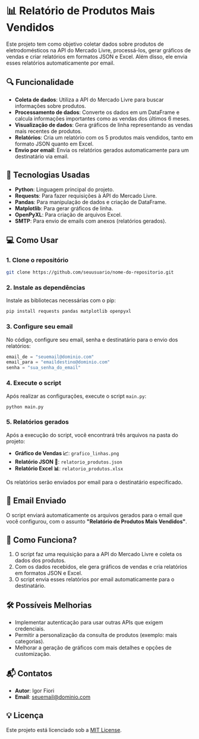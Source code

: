 # 📊 Relatório de Produtos Mais Vendidos

Este projeto tem como objetivo coletar dados sobre produtos de eletrodomésticos na API do Mercado Livre, processá-los, gerar gráficos de vendas e criar relatórios em formatos JSON e Excel. Além disso, ele envia esses relatórios automaticamente por email.

## 🔍 Funcionalidade

- **Coleta de dados**: Utiliza a API do Mercado Livre para buscar informações sobre produtos.
- **Processamento de dados**: Converte os dados em um DataFrame e calcula informações importantes como as vendas dos últimos 6 meses.
- **Visualização de dados**: Gera gráficos de linha representando as vendas mais recentes de produtos.
- **Relatórios**: Cria um relatório com os 5 produtos mais vendidos, tanto em formato JSON quanto em Excel.
- **Envio por email**: Envia os relatórios gerados automaticamente para um destinatário via email.

## 🚀 Tecnologias Usadas

- **Python**: Linguagem principal do projeto.
- **Requests**: Para fazer requisições à API do Mercado Livre.
- **Pandas**: Para manipulação de dados e criação de DataFrame.
- **Matplotlib**: Para gerar gráficos de linha.
- **OpenPyXL**: Para criação de arquivos Excel.
- **SMTP**: Para envio de emails com anexos (relatórios gerados).

## 💻 Como Usar

### 1. Clone o repositório

```bash
git clone https://github.com/seuusuario/nome-do-repositorio.git
```

### 2. Instale as dependências

Instale as bibliotecas necessárias com o pip:

```bash
pip install requests pandas matplotlib openpyxl
```

### 3. Configure seu email

No código, configure seu email, senha e destinatário para o envio dos relatórios:

```python
email_de = "seuemail@dominio.com"
email_para = "emaildestino@dominio.com"
senha = "sua_senha_do_email"
```

### 4. Execute o script

Após realizar as configurações, execute o script `main.py`:

```bash
python main.py
```

### 5. Relatórios gerados

Após a execução do script, você encontrará três arquivos na pasta do projeto:

- **Gráfico de Vendas 📈**: `grafico_linhas.png`
- **Relatório JSON 📝**: `relatorio_produtos.json`
- **Relatório Excel 📊**: `relatorio_produtos.xlsx`

Os relatórios serão enviados por email para o destinatário especificado.

## 📧 Email Enviado

O script enviará automaticamente os arquivos gerados para o email que você configurou, com o assunto **"Relatório de Produtos Mais Vendidos"**.

## 🤖 Como Funciona?

1. O script faz uma requisição para a API do Mercado Livre e coleta os dados dos produtos.
2. Com os dados recebidos, ele gera gráficos de vendas e cria relatórios em formatos JSON e Excel.
3. O script envia esses relatórios por email automaticamente para o destinatário.

## 🛠️ Possíveis Melhorias

- Implementar autenticação para usar outras APIs que exigem credenciais.
- Permitir a personalização da consulta de produtos (exemplo: mais categorias).
- Melhorar a geração de gráficos com mais detalhes e opções de customização.

## 📬 Contatos

- **Autor**: Igor Fiori  
- **Email**: [seuemail@dominio.com](mailto:fioriqf@gmail.com)

## 💡 Licença

Este projeto está licenciado sob a [MIT License](LICENSE).
